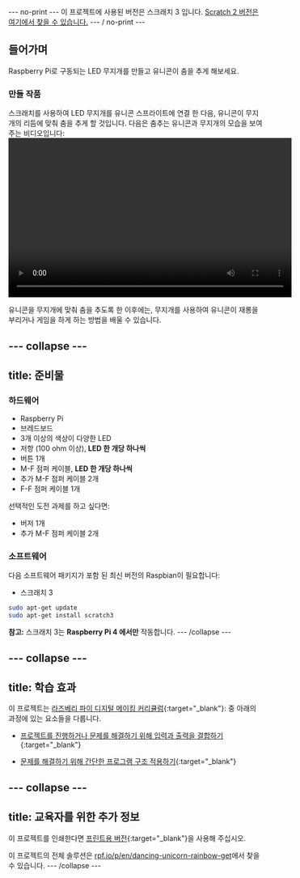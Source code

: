 \--- no-print \--- 이 프로젝트에 사용된 버전은 스크래치 3 입니다. [Scratch 2 버전은 여기에서 찾을 수 있습니다.](https://projects.raspberrypi.org/en/projects/dancing-unicorn-rainbow-scratch2) \--- / no-print \---

## 들어가며

Raspberry Pi로 구동되는 LED 무지개를 만들고 유니콘이 춤을 추게 해보세요.

### 만들 작품

스크래치를 사용하여 LED 무지개를 유니콘 스프라이트에 연결 한 다음, 유니콘이 무지개의 리듬에 맞춰 춤을 추게 할 것입니다. 다음은 춤추는 유니콘과 무지개의 모습을 보여주는 비디오입니다:<video width="560" height="315" controls> <source src="resources/Screencast.mp4" type="video/mp4"> Your browser does not support the video tag, try FireFox or Chrome </video> 

유니콘을 무지개에 맞춰 춤을 추도록 한 이후에는, 무지개를 사용하여 유니콘이 재롱을 부리거나 게임을 하게 하는 방법을 배울 수 있습니다.

## \--- collapse \---

## title: 준비물

### 하드웨어

+ Raspberry Pi
+ 브레드보드
+ 3개 이상의 색상이 다양한 LED
+ 저항 (100 ohm 이상), **LED 한 개당 하나씩**
+ 버튼 1개
+ M-F 점퍼 케이블, **LED 한 개당 하나씩**
+ 추가 M-F 점퍼 케이블 2개
+ F-F 점퍼 케이블 1개

선택적인 도전 과제를 하고 싶다면:

+ 버저 1개
+ 추가 M-F 점퍼 케이블 2개

### 소프트웨어

다음 소프트웨어 패키지가 포함 된 최신 버전의 Raspbian이 필요합니다:

+ 스크래치 3

```bash
sudo apt-get update
sudo apt-get install scratch3
```

**참고:** 스크래치 3는 **Raspberry Pi 4 에서만** 작동합니다. \--- /collapse \---

## \--- collapse \---

## title: 학습 효과

이 프로젝트는 [라즈베리 파이 디지털 메이킹 커리큘럼](http://rpf.io/curriculum){:target="_blank"}: 중 아래의 과정에 있는 요소들을 다룹니다.

+ [프로젝트를 진행하거나 문제를 해결하기 위해 입력과 출력을 결합하기](https://curriculum.raspberrypi.org/physical-computing/builder/){:target="_blank"}

+ [문제를 해결하기 위해 간단한 프로그램 구조 적용하기](https://www.raspberrypi.org/curriculum/programming/builder){:target="_blank"}

## \--- collapse \---

## title: 교육자를 위한 추가 정보

이 프로젝트를 인쇄한다면 [프린트용 버전](https://projects.raspberrypi.org/en/projects/dancing-unicorn-rainbow/print){:target="_blank"}을 사용해 주십시오.

이 프로젝트의 전체 솔루션은 [rpf.io/p/en/dancing-unicorn-rainbow-get](https://rpf.io/p/en/dancing-unicorn-rainbow-get)에서 찾을 수 있습니다. \--- /collapse \---